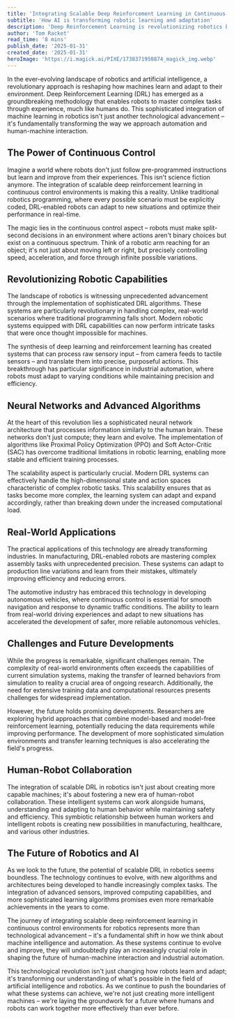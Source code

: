 ```yaml
---
title: 'Integrating Scalable Deep Reinforcement Learning in Continuous Control Environments for Robotics'
subtitle: 'How AI is transforming robotic learning and adaptation'
description: 'Deep Reinforcement Learning is revolutionizing robotics by enabling machines to learn and adapt through experience. This sophisticated integration allows robots to master complex tasks in continuous control environments, transforming industries from manufacturing to autonomous vehicles. The technology promises a future of enhanced human-robot collaboration and unprecedented automation capabilities.'
author: 'Tom Racket'
read_time: '8 mins'
publish_date: '2025-01-31'
created_date: '2025-01-31'
heroImage: 'https://i.magick.ai/PIXE/1738371950874_magick_img.webp'
---
```


In the ever-evolving landscape of robotics and artificial intelligence, a revolutionary approach is reshaping how machines learn and adapt to their environment. Deep Reinforcement Learning (DRL) has emerged as a groundbreaking methodology that enables robots to master complex tasks through experience, much like humans do. This sophisticated integration of machine learning in robotics isn't just another technological advancement – it's fundamentally transforming the way we approach automation and human-machine interaction.

## The Power of Continuous Control

Imagine a world where robots don't just follow pre-programmed instructions but learn and improve from their experiences. This isn't science fiction anymore. The integration of scalable deep reinforcement learning in continuous control environments is making this a reality. Unlike traditional robotics programming, where every possible scenario must be explicitly coded, DRL-enabled robots can adapt to new situations and optimize their performance in real-time.

The magic lies in the continuous control aspect – robots must make split-second decisions in an environment where actions aren't binary choices but exist on a continuous spectrum. Think of a robotic arm reaching for an object; it's not just about moving left or right, but precisely controlling speed, acceleration, and force through infinite possible variations.

## Revolutionizing Robotic Capabilities

The landscape of robotics is witnessing unprecedented advancement through the implementation of sophisticated DRL algorithms. These systems are particularly revolutionary in handling complex, real-world scenarios where traditional programming falls short. Modern robotic systems equipped with DRL capabilities can now perform intricate tasks that were once thought impossible for machines.

The synthesis of deep learning and reinforcement learning has created systems that can process raw sensory input – from camera feeds to tactile sensors – and translate them into precise, purposeful actions. This breakthrough has particular significance in industrial automation, where robots must adapt to varying conditions while maintaining precision and efficiency.

## Neural Networks and Advanced Algorithms

At the heart of this revolution lies a sophisticated neural network architecture that processes information similarly to the human brain. These networks don't just compute; they learn and evolve. The implementation of algorithms like Proximal Policy Optimization (PPO) and Soft Actor-Critic (SAC) has overcome traditional limitations in robotic learning, enabling more stable and efficient training processes.

The scalability aspect is particularly crucial. Modern DRL systems can effectively handle the high-dimensional state and action spaces characteristic of complex robotic tasks. This scalability ensures that as tasks become more complex, the learning system can adapt and expand accordingly, rather than breaking down under the increased computational load.

## Real-World Applications

The practical applications of this technology are already transforming industries. In manufacturing, DRL-enabled robots are mastering complex assembly tasks with unprecedented precision. These systems can adapt to production line variations and learn from their mistakes, ultimately improving efficiency and reducing errors.

The automotive industry has embraced this technology in developing autonomous vehicles, where continuous control is essential for smooth navigation and response to dynamic traffic conditions. The ability to learn from real-world driving experiences and adapt to new situations has accelerated the development of safer, more reliable autonomous vehicles.

## Challenges and Future Developments

While the progress is remarkable, significant challenges remain. The complexity of real-world environments often exceeds the capabilities of current simulation systems, making the transfer of learned behaviors from simulation to reality a crucial area of ongoing research. Additionally, the need for extensive training data and computational resources presents challenges for widespread implementation.

However, the future holds promising developments. Researchers are exploring hybrid approaches that combine model-based and model-free reinforcement learning, potentially reducing the data requirements while improving performance. The development of more sophisticated simulation environments and transfer learning techniques is also accelerating the field's progress.

## Human-Robot Collaboration

The integration of scalable DRL in robotics isn't just about creating more capable machines; it's about fostering a new era of human-robot collaboration. These intelligent systems can work alongside humans, understanding and adapting to human behavior while maintaining safety and efficiency. This symbiotic relationship between human workers and intelligent robots is creating new possibilities in manufacturing, healthcare, and various other industries.

## The Future of Robotics and AI

As we look to the future, the potential of scalable DRL in robotics seems boundless. The technology continues to evolve, with new algorithms and architectures being developed to handle increasingly complex tasks. The integration of advanced sensors, improved computing capabilities, and more sophisticated learning algorithms promises even more remarkable achievements in the years to come.

The journey of integrating scalable deep reinforcement learning in continuous control environments for robotics represents more than technological advancement – it's a fundamental shift in how we think about machine intelligence and automation. As these systems continue to evolve and improve, they will undoubtedly play an increasingly crucial role in shaping the future of human-machine interaction and industrial automation.

This technological revolution isn't just changing how robots learn and adapt; it's transforming our understanding of what's possible in the field of artificial intelligence and robotics. As we continue to push the boundaries of what these systems can achieve, we're not just creating more intelligent machines – we're laying the groundwork for a future where humans and robots can work together more effectively than ever before.